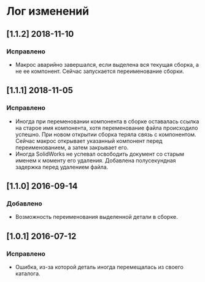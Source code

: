 ﻿# Лог изменений

[//]: # (YYYY-MM-DD)
[//]: # (Added, Changed, Deprecated, Removed, Fixed, Security)
[//]: # (Добавлено, Изменения, Устарело, Удалено, Исправлено, Безопасность)

## [1.1.2] 2018-11-10

### Исправлено

- Макрос аварийно завершался, если выделена вся текущая сборка, а не ее компонент. Сейчас запускается переименование сборки.

## [1.1.1] 2018-11-05

### Исправлено

- Иногда при переменовании компонента в сборке оставалась ссылка на старое имя компонента, хотя переменование файла происходило успешно. При новом открытии сборка теряла связь с компонентом. Сейчас макрос открывает указанный компонент перед переименованием, а затем закрывает его.
- Иногда SolidWorks не успевал освободить документ со старым именем к моменту его удаления. Добавлена полусекундная задержка перед удалением файла.

## [1.1.0] 2016-09-14

### Добавлено
 
- Возможность переименования выделенной детали в сборке.

## [1.0.1] 2016-07-12

### Исправлено

- Ошибка, из-за которой деталь иногда перемещалась из своего каталога.